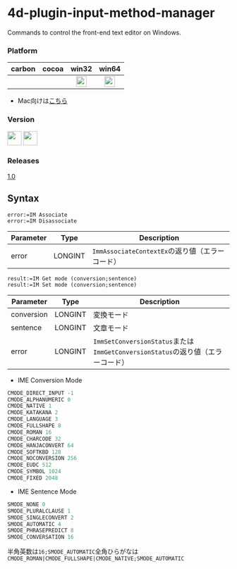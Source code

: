 # 4d-plugin-input-method-manager
Commands to control the front-end text editor on Windows.

### Platform

| carbon | cocoa | win32 | win64 |
|:------:|:-----:|:---------:|:---------:|
|||<img src="https://cloud.githubusercontent.com/assets/1725068/22371562/1b091f0a-e4db-11e6-8458-8653954a7cce.png" width="24" height="24" />|<img src="https://cloud.githubusercontent.com/assets/1725068/22371562/1b091f0a-e4db-11e6-8458-8653954a7cce.png" width="24" height="24" />|

* Mac向けは[こちら](https://github.com/miyako/4d-plugin-text-input-service/)

### Version

<img src="https://cloud.githubusercontent.com/assets/1725068/18940649/21945000-8645-11e6-86ed-4a0f800e5a73.png" width="32" height="32" /> <img src="https://cloud.githubusercontent.com/assets/1725068/18940648/2192ddba-8645-11e6-864d-6d5692d55717.png" width="32" height="32" />

### Releases

[1.0](https://github.com/miyako/4d-plugin-input-method-manager/releases/tag/1.0)

## Syntax

```
error:=IM Associate
error:=IM Disassociate
```

Parameter|Type|Description
------------|------------|----
error|LONGINT|``ImmAssociateContextEx``の返り値（エラーコード）

```
result:=IM Get mode (conversion;sentence)
result:=IM Set mode (conversion;sentence)
```

Parameter|Type|Description
------------|------------|----
conversion|LONGINT|変換モード
sentence|LONGINT|文章モード
error|LONGINT|``ImmSetConversionStatus``または``ImmGetConversionStatus``の返り値（エラーコード）

* IME Conversion Mode

```c
CMODE_DIRECT_INPUT -1
CMODE_ALPHANUMERIC 0
CMODE_NATIVE 1
CMODE_KATAKANA 2
CMODE_LANGUAGE 3
CMODE_FULLSHAPE 8
CMODE_ROMAN 16
CMODE_CHARCODE 32
CMODE_HANJACONVERT 64
CMODE_SOFTKBD 128
CMODE_NOCONVERSION 256
CMODE_EUDC 512
CMODE_SYMBOL 1024
CMODE_FIXED 2048
```

* IME Sentence Mode

```c
SMODE_NONE 0
SMODE_PLURALCLAUSE 1
SMODE_SINGLECONVERT 2
SMODE_AUTOMATIC 4
SMODE_PHRASEPREDICT 8
SMODE_CONVERSATION 16
```

半角英数は``16;SMODE_AUTOMATIC``全角ひらがなは``CMODE_ROMAN|CMODE_FULLSHAPE|CMODE_NATIVE;SMODE_AUTOMATIC``


